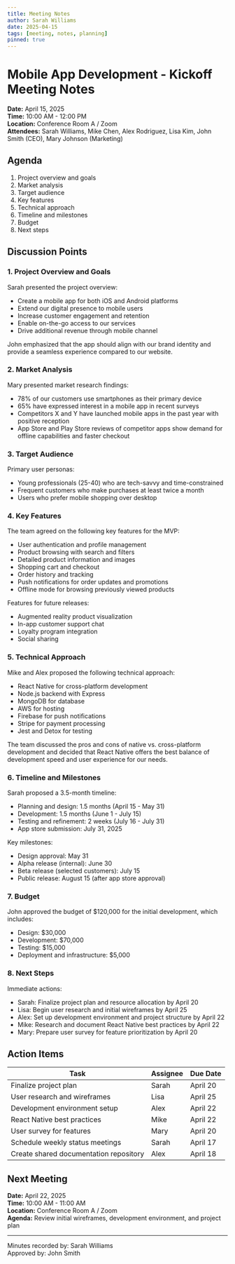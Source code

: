 ```yaml
---
title: Meeting Notes
author: Sarah Williams
date: 2025-04-15
tags: [meeting, notes, planning]
pinned: true
---
```


# Mobile App Development - Kickoff Meeting Notes

**Date:** April 15, 2025  
**Time:** 10:00 AM - 12:00 PM  
**Location:** Conference Room A / Zoom  
**Attendees:** Sarah Williams, Mike Chen, Alex Rodriguez, Lisa Kim, John Smith (CEO), Mary Johnson (Marketing)

## Agenda

1. Project overview and goals
2. Market analysis
3. Target audience
4. Key features
5. Technical approach
6. Timeline and milestones
7. Budget
8. Next steps

## Discussion Points

### 1. Project Overview and Goals

Sarah presented the project overview:
- Create a mobile app for both iOS and Android platforms
- Extend our digital presence to mobile users
- Increase customer engagement and retention
- Enable on-the-go access to our services
- Drive additional revenue through mobile channel

John emphasized that the app should align with our brand identity and provide a seamless experience compared to our website.

### 2. Market Analysis

Mary presented market research findings:
- 78% of our customers use smartphones as their primary device
- 65% have expressed interest in a mobile app in recent surveys
- Competitors X and Y have launched mobile apps in the past year with positive reception
- App Store and Play Store reviews of competitor apps show demand for offline capabilities and faster checkout

### 3. Target Audience

Primary user personas:
- Young professionals (25-40) who are tech-savvy and time-constrained
- Frequent customers who make purchases at least twice a month
- Users who prefer mobile shopping over desktop

### 4. Key Features

The team agreed on the following key features for the MVP:
- User authentication and profile management
- Product browsing with search and filters
- Detailed product information and images
- Shopping cart and checkout
- Order history and tracking
- Push notifications for order updates and promotions
- Offline mode for browsing previously viewed products

Features for future releases:
- Augmented reality product visualization
- In-app customer support chat
- Loyalty program integration
- Social sharing

### 5. Technical Approach

Mike and Alex proposed the following technical approach:
- React Native for cross-platform development
- Node.js backend with Express
- MongoDB for database
- AWS for hosting
- Firebase for push notifications
- Stripe for payment processing
- Jest and Detox for testing

The team discussed the pros and cons of native vs. cross-platform development and decided that React Native offers the best balance of development speed and user experience for our needs.

### 6. Timeline and Milestones

Sarah proposed a 3.5-month timeline:
- Planning and design: 1.5 months (April 15 - May 31)
- Development: 1.5 months (June 1 - July 15)
- Testing and refinement: 2 weeks (July 16 - July 31)
- App store submission: July 31, 2025

Key milestones:
- Design approval: May 31
- Alpha release (internal): June 30
- Beta release (selected customers): July 15
- Public release: August 15 (after app store approval)

### 7. Budget

John approved the budget of $120,000 for the initial development, which includes:
- Design: $30,000
- Development: $70,000
- Testing: $15,000
- Deployment and infrastructure: $5,000

### 8. Next Steps

Immediate actions:
- Sarah: Finalize project plan and resource allocation by April 20
- Lisa: Begin user research and initial wireframes by April 25
- Alex: Set up development environment and project structure by April 22
- Mike: Research and document React Native best practices by April 22
- Mary: Prepare user survey for feature prioritization by April 20

## Action Items

| Task | Assignee | Due Date |
|------|----------|----------|
| Finalize project plan | Sarah | April 20 |
| User research and wireframes | Lisa | April 25 |
| Development environment setup | Alex | April 22 |
| React Native best practices | Mike | April 22 |
| User survey for features | Mary | April 20 |
| Schedule weekly status meetings | Sarah | April 17 |
| Create shared documentation repository | Alex | April 18 |

## Next Meeting

**Date:** April 22, 2025  
**Time:** 10:00 AM - 11:00 AM  
**Location:** Conference Room A / Zoom  
**Agenda:** Review initial wireframes, development environment, and project plan

---

Minutes recorded by: Sarah Williams  
Approved by: John Smith
